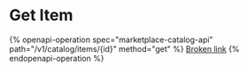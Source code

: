 # Get Item

{% openapi-operation spec="marketplace-catalog-api" path="/v1/catalog/items/{id}" method="get" %}
[Broken link](broken-reference)
{% endopenapi-operation %}
